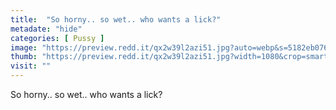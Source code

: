 ```yaml
---
title:  "So horny.. so wet.. who wants a lick?"
metadate: "hide"
categories: [ Pussy ]
image: "https://preview.redd.it/qx2w39l2azi51.jpg?auto=webp&s=5182eb07692f5f796bfc1c0a72db9b6c01f09031"
thumb: "https://preview.redd.it/qx2w39l2azi51.jpg?width=1080&crop=smart&auto=webp&s=badd3e46c1389cfb97106d3d2b1b7df8307e8d75"
visit: ""
---
```

So horny.. so wet.. who wants a lick?
